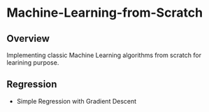 # Machine-Learning-from-Scratch

## Overview
Implementing classic Machine Learning algorithms from scratch for learining purpose.

## Regression
* Simple Regression with Gradient Descent
